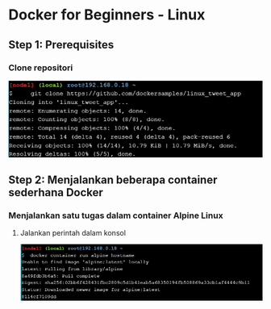 # Docker for Beginners - Linux

## Step 1: Prerequisites
### Clone repositori 

![1](9/1.png)

## Step 2: Menjalankan beberapa container sederhana Docker
### Menjalankan satu tugas dalam container Alpine Linux
1. Jalankan perintah dalam konsol

    ![2](9/2.png)    
